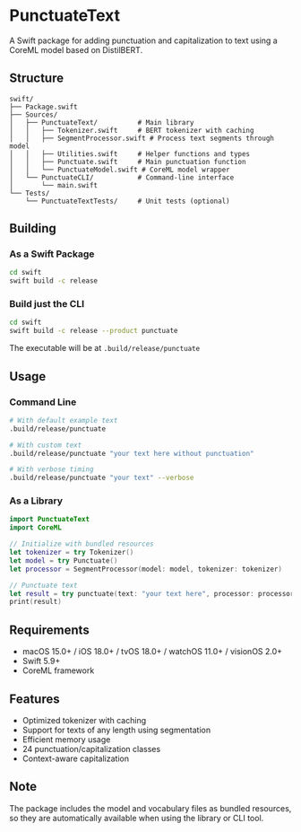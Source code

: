 # PunctuateText

A Swift package for adding punctuation and capitalization to text using a CoreML model based on DistilBERT.

## Structure

```
swift/
├── Package.swift
├── Sources/
│   ├── PunctuateText/          # Main library
│   │   ├── Tokenizer.swift     # BERT tokenizer with caching
│   │   ├── SegmentProcessor.swift # Process text segments through model
│   │   ├── Utilities.swift     # Helper functions and types
│   │   ├── Punctuate.swift     # Main punctuation function
│   │   └── PunctuateModel.swift # CoreML model wrapper
│   └── PunctuateCLI/           # Command-line interface
│       └── main.swift
└── Tests/
    └── PunctuateTextTests/     # Unit tests (optional)
```

## Building

### As a Swift Package

```bash
cd swift
swift build -c release
```

### Build just the CLI

```bash
cd swift
swift build -c release --product punctuate
```

The executable will be at `.build/release/punctuate`

## Usage

### Command Line

```bash
# With default example text
.build/release/punctuate

# With custom text
.build/release/punctuate "your text here without punctuation"

# With verbose timing
.build/release/punctuate "your text" --verbose
```

### As a Library

```swift
import PunctuateText
import CoreML

// Initialize with bundled resources
let tokenizer = try Tokenizer()
let model = try Punctuate()
let processor = SegmentProcessor(model: model, tokenizer: tokenizer)

// Punctuate text
let result = try punctuate(text: "your text here", processor: processor)
print(result)
```

## Requirements

- macOS 15.0+ / iOS 18.0+ / tvOS 18.0+ / watchOS 11.0+ / visionOS 2.0+
- Swift 5.9+
- CoreML framework

## Features

- Optimized tokenizer with caching
- Support for texts of any length using segmentation
- Efficient memory usage
- 24 punctuation/capitalization classes
- Context-aware capitalization

## Note

The package includes the model and vocabulary files as bundled resources, so they are automatically available when using the library or CLI tool.